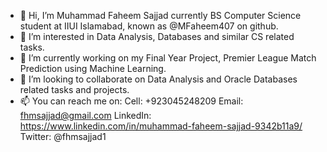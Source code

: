 - 👋 Hi, I’m Muhammad Faheem Sajjad currently BS Computer Science student at IIUI Islamabad, known as @MFaheem407 on github.
- 👀 I’m interested in Data Analysis, Databases and similar CS related tasks.
- 🌱 I’m currently working on my Final Year Project, Premier League Match Prediction using Machine Learning. 
- 💞️ I’m looking to collaborate on Data Analysis and Oracle Databases related tasks and projects.
- 📫 You can reach me on:
Cell: +923045248209
Email: fhmsajjad@gmail.com
LinkedIn: https://www.linkedin.com/in/muhammad-faheem-sajjad-9342b11a9/
Twitter: @fhmsajjad1

<!---
MFaheem407/MFaheem407 is a ✨ special ✨ repository because its `README.md` (this file) appears on your GitHub profile.
You can click the Preview link to take a look at your changes.
--->

